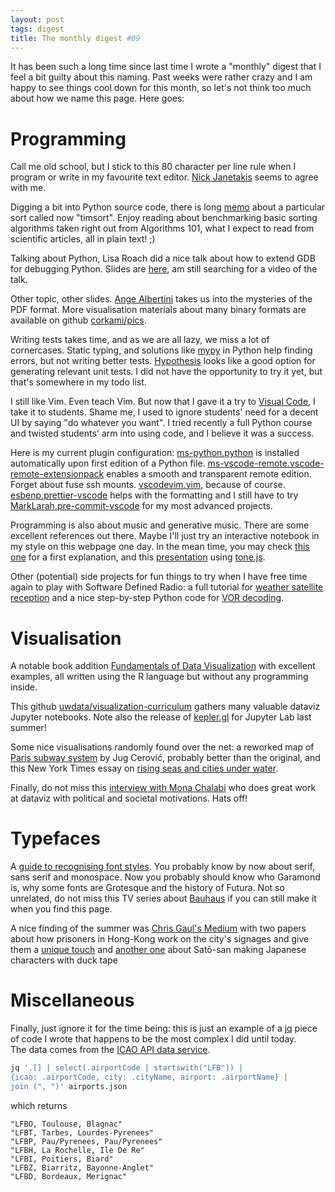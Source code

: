 ```yaml
---
layout: post
tags: digest
title: The monthly digest #09
---
```


It has been such a long time since last time I wrote a "monthly" digest that I
feel a bit guilty about this naming. Past weeks were rather crazy and I am happy
to see things cool down for this month, so let's not think too much about how we
name this page. Here goes:

# Programming

Call me old school, but I stick to this 80 character per line rule when I
program or write in my favourite text editor. [Nick
Janetakis](https://nickjanetakis.com/blog/80-characters-per-line-is-a-standard-worth-sticking-to-even-today)
seems to agree with me.

Digging a bit into Python source code, there is long
[memo](https://github.com/python/cpython/blob/master/Objects/listsort.txt) about
a particular sort called now "timsort". Enjoy reading about benchmarking basic
sorting algorithms taken right out from Algorithms 101, what I expect to read
from scientific articles, all in plain text! ;)

Talking about Python, Lisa Roach did a nice talk about how to extend GDB for
debugging Python. Slides are
[here](https://www.slideshare.net/LisaRoach3/extending-gdb-with-python), am
still searching for a video of the talk.

Other topic, other slides. [Ange
Albertini](https://speakerdeck.com/ange/lets-write-a-pdf-file) takes us into the
mysteries of the PDF format. More visualisation materials about many binary
formats are available on github [corkami/pics](https://github.com/corkami/pics).

Writing tests takes time, and as we are all lazy, we miss a lot of cornercases.
Static typing, and solutions like [mypy](https://mypy.readthedocs.io/) in Python
help finding errors, but not writing better tests.
[Hypothesis](https://hypothesis.readthedocs.io/en/latest/) looks like a good
option for generating relevant unit tests. I did not have the opportunity to try
it yet, but that's somewhere in my todo list.

I still like Vim. Even teach Vim. But now that I gave it a try to [Visual
Code](https://code.visualstudio.com/), I take it to students. Shame me, I used
to ignore students' need for a decent UI by saying "do whatever you want". I
tried recently a full Python course and twisted students' arm into using code,
and I believe it was a success.

Here is my current plugin configuration:
[ms-python.python](https://marketplace.visualstudio.com/items?itemName=ms-python.python)
is installed automatically upon first edition of a Python file.
[ms-vscode-remote.vscode-remote-extensionpack](https://marketplace.visualstudio.com/items?itemName=ms-vscode-remote.vscode-remote-extensionpack)
enables a smooth and transparent remote edition. Forget about fuse ssh mounts.
[vscodevim.vim](https://marketplace.visualstudio.com/items?itemName=vscodevim.vim),
because of course.
[esbenp.prettier-vscode](https://marketplace.visualstudio.com/items?itemName=esbenp.prettier-vscode)
helps with the formatting and I still have to try
[MarkLarah.pre-commit-vscode](https://marketplace.visualstudio.com/items?itemName=MarkLarah.pre-commit-vscode)
for my most advanced projects.

Programming is also about music and generative music. There are some excellent
references out there. Maybe I'll just try an interactive notebook in my style on
this webpage one day. In the mean time, you may check [this
one](https://teropa.info/loop) for a first explanation, and this
[presentation](https://github.com/swallez/livecoding-webaudio-tonejs) using
[tone.js](https://tonejs.github.io/).

Other (potential) side projects for fun things to try when I have free time
again to play with Software Defined Radio: a full tutorial for [weather
satellite
reception](https://www.rtl-sdr.com/rtl-sdr-com-goes-16-17-and-gk-2a-weather-satellite-reception-comprehensive-tutorial/)
and a nice step-by-step Python code for [VOR
decoding](https://www.rtl-sdr.com/a-new-vor-decoder-written-in-python/).


# Visualisation


A notable book addition [Fundamentals of Data
Visualization](https://serialmentor.com/dataviz/) with excellent examples, all
written using the R language but without any programming inside.

This github
[uwdata/visualization-curriculum](https://github.com/uwdata/visualization-curriculum)
gathers many valuable dataviz Jupyter notebooks. Note also the release of
[kepler.gl](https://github.com/keplergl/kepler.gl) for Jupyter Lab last summer!

Some nice visualisations randomly found over the net: a reworked map of [Paris
subway system](http://www.jugcerovic.com/metro/plan-grand-paris/) by Jug
Cerović, probably better than the original, and this New York Times essay on
[rising seas and cities under
water](https://www.nytimes.com/interactive/2019/10/29/climate/coastal-cities-underwater.html).

Finally, do not miss this [interview with Mona
Chalabi](https://medium.com/nightingale/power-to-the-powerless-an-interview-with-mona-chalabi-39d73647d80a)
who does great work at dataviz with political and societal motivations. Hats
off!

# Typefaces

A [guide to recognising font
styles](https://betterwebtype.com/articles/2019/07/14/recognising-font-styles/).
You probably know by now about serif, sans serif and monospace. Now you probably
should know who Garamond is, why some fonts are Grotesque and the history of
Futura. Not so unrelated, do not miss this TV series about
[Bauhaus](https://www.arte.tv/fr/videos/RC-015430/bauhaus-un-temps-nouveau/) if
you can still make it when you find this page.

A nice finding of the summer was [Chris Gaul's
Medium](https://medium.com/@chrisgaul) with two papers about how prisoners in
Hong-Kong work on the city's signages and give them a [unique
touch](https://medium.com/@chrisgaul/prison-gothic-the-criminal-record-written-on-hong-kongs-road-signs-c54d655d55b5)
and [another
one](https://medium.com/@chrisgaul/tokyo-subways-humble-duct-tape-typographer-a8c84bb6b99b)
about Satō-san making Japanese characters with duck tape


# Miscellaneous

Finally, just ignore it for the time being: this is just an example of a
[jq](https://stedolan.github.io/jq/) piece of code I wrote that happens to be
the most complex I did until today.  
The data comes from the [ICAO API data
service](https://www.icao.int/safety/istars/pages/api-data-service.aspx).

```sh
jq '.[] | select(.airportCode | startswith("LFB")) |
{icao: .airportCode, city: .cityName, airport: .airportName} |
join (", ")' airports.json
```

which returns

```
"LFBO, Toulouse, Blagnac"
"LFBT, Tarbes, Lourdes-Pyrenees"
"LFBP, Pau/Pyrenees, Pau/Pyrenees"
"LFBH, La Rochelle, Ile De Re"
"LFBI, Poitiers, Biard"
"LFBZ, Biarritz, Bayonne-Anglet"
"LFBD, Bordeaux, Merignac"
```

